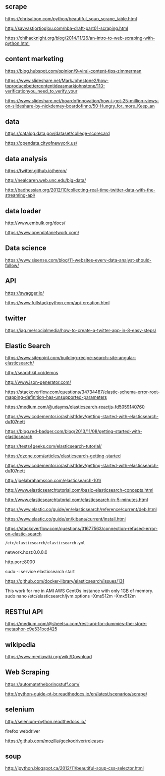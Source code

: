 ## scrape

https://chrisalbon.com/python/beautiful_soup_scrape_table.html

http://savvastjortjoglou.com/nba-draft-part01-scraping.html

https://chihacknight.org/blog/2014/11/26/an-intro-to-web-scraping-with-python.html



## content marketing

https://blog.hubspot.com/opinion/9-viral-content-tips-zimmerman

https://www.slideshare.net/MarkJohnstone2/how-toproducebettercontentideasmarkjohnstone/110-verificationyou_need_to_verify_your



https://www.slideshare.net/boardofinnovation/how-i-got-25-million-views-on-slideshare-by-nickdemey-boardofinno/50-Hungry_for_more_Keep_an

## data

https://catalog.data.gov/dataset/college-scorecard

https://opendata.cityofnewyork.us/

## data analysis

https://twitter.github.io/heron/

http://nealcaren.web.unc.edu/big-data/

http://badhessian.org/2012/10/collecting-real-time-twitter-data-with-the-streaming-api/

## data loader

http://www.embulk.org/docs/

https://www.opendatanetwork.com/

## Data science

https://www.sisense.com/blog/11-websites-every-data-analyst-should-follow/

## API

https://swagger.io/

https://www.fullstackpython.com/api-creation.html













## twitter

https://iag.me/socialmedia/how-to-create-a-twitter-app-in-8-easy-steps/

## Elastic Search

https://www.sitepoint.com/building-recipe-search-site-angular-elasticsearch/

http://searchkit.co/demos

http://www.json-generator.com/

https://stackoverflow.com/questions/34734487/elastic-schema-error-root-mapping-definition-has-unsupported-parameters

https://medium.com/@udayms/elasticsearch-reactjs-fd5059140760

https://www.codementor.io/ashish1dev/getting-started-with-elasticsearch-du107nett

https://blog.red-badger.com/blog/2013/11/08/getting-started-with-elasticsearch

https://tests4geeks.com/elasticsearch-tutorial/

https://dzone.com/articles/elasticsearch-getting-started

https://www.codementor.io/ashish1dev/getting-started-with-elasticsearch-du107nett

http://joelabrahamsson.com/elasticsearch-101/

http://www.elasticsearchtutorial.com/basic-elasticsearch-concepts.html

http://www.elasticsearchtutorial.com/elasticsearch-in-5-minutes.html

https://www.elastic.co/guide/en/elasticsearch/reference/current/deb.html

https://www.elastic.co/guide/en/kibana/current/install.html

https://stackoverflow.com/questions/31677563/connection-refused-error-on-elastic-search

`/etc/elasticsearch/elasticsearch.yml`

network.host:0.0.0.0

http.port:8000

sudo -i service elasticsearch start

https://github.com/docker-library/elasticsearch/issues/131

This work for me in AMI AWS CentOs instance with only 1GB of memory.
sudo nano /etc/elasticsearch/jvm.options
-Xms512m
-Xmx512m



## RESTful API

https://medium.com/@sheetsu.com/rest-api-for-dummies-the-store-metaphor-c9e531bcd425

## wikipedia

https://www.mediawiki.org/wiki/Download

## Web Scraping

https://automatetheboringstuff.com/

http://python-guide-pt-br.readthedocs.io/en/latest/scenarios/scrape/

## selenium

http://selenium-python.readthedocs.io/

firefox webdriver

https://github.com/mozilla/geckodriver/releases

## soup 

http://jpython.blogspot.ca/2012/11/beautiful-soup-css-selector.html